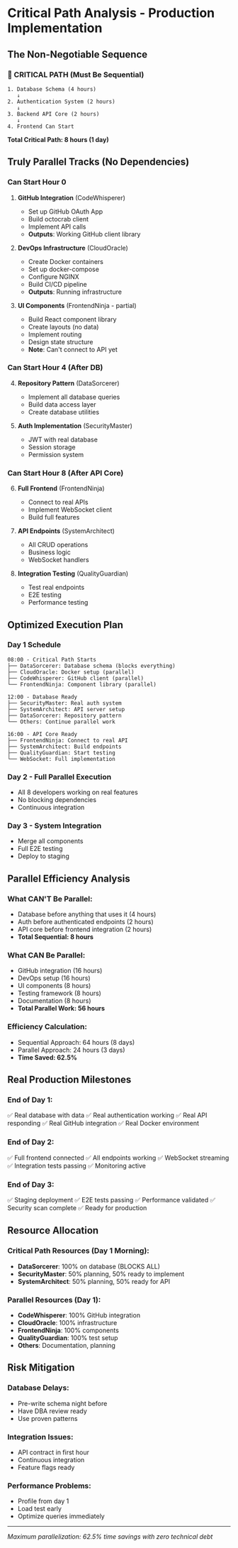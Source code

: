 # Critical Path Analysis - Production Implementation

## The Non-Negotiable Sequence

### 🔴 CRITICAL PATH (Must Be Sequential)
```
1. Database Schema (4 hours)
   ↓
2. Authentication System (2 hours)
   ↓
3. Backend API Core (2 hours)
   ↓
4. Frontend Can Start
```
**Total Critical Path: 8 hours (1 day)**

## Truly Parallel Tracks (No Dependencies)

### Can Start Hour 0
1. **GitHub Integration** (CodeWhisperer)
   - Set up GitHub OAuth App
   - Build octocrab client
   - Implement API calls
   - **Outputs**: Working GitHub client library

2. **DevOps Infrastructure** (CloudOracle)
   - Create Docker containers
   - Set up docker-compose
   - Configure NGINX
   - Build CI/CD pipeline
   - **Outputs**: Running infrastructure

3. **UI Components** (FrontendNinja - partial)
   - Build React component library
   - Create layouts (no data)
   - Implement routing
   - Design state structure
   - **Note**: Can't connect to API yet

### Can Start Hour 4 (After DB)
4. **Repository Pattern** (DataSorcerer)
   - Implement all database queries
   - Build data access layer
   - Create database utilities

5. **Auth Implementation** (SecurityMaster)
   - JWT with real database
   - Session storage
   - Permission system

### Can Start Hour 8 (After API Core)
6. **Full Frontend** (FrontendNinja)
   - Connect to real APIs
   - Implement WebSocket client
   - Build full features

7. **API Endpoints** (SystemArchitect)
   - All CRUD operations
   - Business logic
   - WebSocket handlers

8. **Integration Testing** (QualityGuardian)
   - Test real endpoints
   - E2E testing
   - Performance testing

## Optimized Execution Plan

### Day 1 Schedule
```
08:00 - Critical Path Starts
├── DataSorcerer: Database schema (blocks everything)
├── CloudOracle: Docker setup (parallel)
├── CodeWhisperer: GitHub client (parallel)
└── FrontendNinja: Component library (parallel)

12:00 - Database Ready
├── SecurityMaster: Real auth system
├── SystemArchitect: API server setup
├── DataSorcerer: Repository pattern
└── Others: Continue parallel work

16:00 - API Core Ready
├── FrontendNinja: Connect to real API
├── SystemArchitect: Build endpoints
├── QualityGuardian: Start testing
└── WebSocket: Full implementation
```

### Day 2 - Full Parallel Execution
- All 8 developers working on real features
- No blocking dependencies
- Continuous integration

### Day 3 - System Integration
- Merge all components
- Full E2E testing
- Deploy to staging

## Parallel Efficiency Analysis

### What CAN'T Be Parallel:
- Database before anything that uses it (4 hours)
- Auth before authenticated endpoints (2 hours)
- API core before frontend integration (2 hours)
- **Total Sequential: 8 hours**

### What CAN Be Parallel:
- GitHub integration (16 hours)
- DevOps setup (16 hours)
- UI components (8 hours)
- Testing framework (8 hours)
- Documentation (8 hours)
- **Total Parallel Work: 56 hours**

### Efficiency Calculation:
- Sequential Approach: 64 hours (8 days)
- Parallel Approach: 24 hours (3 days)
- **Time Saved: 62.5%**

## Real Production Milestones

### End of Day 1:
✅ Real database with data
✅ Real authentication working
✅ Real API responding
✅ Real GitHub integration
✅ Real Docker environment

### End of Day 2:
✅ Full frontend connected
✅ All endpoints working
✅ WebSocket streaming
✅ Integration tests passing
✅ Monitoring active

### End of Day 3:
✅ Staging deployment
✅ E2E tests passing
✅ Performance validated
✅ Security scan complete
✅ Ready for production

## Resource Allocation

### Critical Path Resources (Day 1 Morning):
- **DataSorcerer**: 100% on database (BLOCKS ALL)
- **SecurityMaster**: 50% planning, 50% ready to implement
- **SystemArchitect**: 50% planning, 50% ready for API

### Parallel Resources (Day 1):
- **CodeWhisperer**: 100% GitHub integration
- **CloudOracle**: 100% infrastructure
- **FrontendNinja**: 100% components
- **QualityGuardian**: 100% test setup
- **Others**: Documentation, planning

## Risk Mitigation

### Database Delays:
- Pre-write schema night before
- Have DBA review ready
- Use proven patterns

### Integration Issues:
- API contract in first hour
- Continuous integration
- Feature flags ready

### Performance Problems:
- Profile from day 1
- Load test early
- Optimize queries immediately

---
*Maximum parallelization: 62.5% time savings with zero technical debt*